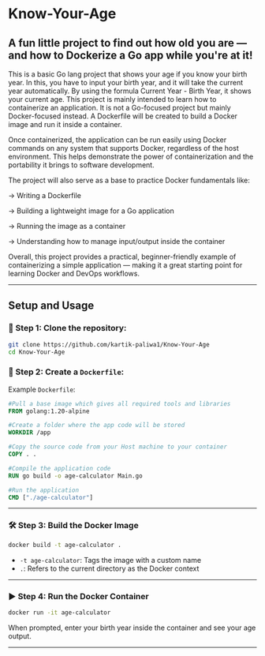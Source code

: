 # Know-Your-Age
## A fun little project to find out how old you are — and how to Dockerize a Go app while you're at it!

This is a basic Go lang project that shows your age if you know your birth year. In this, you have to input your birth year, and it will take the current year automatically.
By using the formula Current Year - Birth Year, it shows your current age.
This project is mainly intended to learn how to containerize an application. It is not a Go-focused project but mainly Docker-focused instead.
A Dockerfile will be created to build a Docker image and run it inside a container.

Once containerized, the application can be run easily using Docker commands on any system that supports Docker, regardless of the host environment. This helps demonstrate the power of containerization and the portability it brings to software development.

The project will also serve as a base to practice Docker fundamentals like:

-> Writing a Dockerfile

-> Building a lightweight image for a Go application

-> Running the image as a container

-> Understanding how to manage input/output inside the container

Overall, this project provides a practical, beginner-friendly example of containerizing a simple application — making it a great starting point for learning Docker and DevOps workflows.


---

## Setup and Usage

### 📝 Step 1: Clone the repository:

   ```bash
   git clone https://github.com/kartik-paliwa1/Know-Your-Age
   cd Know-Your-Age
   ```

### 📝 Step 2: Create a `Dockerfile`:

Example `Dockerfile`:

```Dockerfile
#Pull a base image which gives all required tools and libraries
FROM golang:1.20-alpine

#Create a folder where the app code will be stored
WORKDIR /app

#Copy the source code from your Host machine to your container
COPY . .

#Compile the application code
RUN go build -o age-calculator Main.go

#Run the application
CMD ["./age-calculator"]
```

---

### 🛠️ Step 3: Build the Docker Image

```bash
docker build -t age-calculator .
```

* `-t age-calculator`: Tags the image with a custom name
* `.`: Refers to the current directory as the Docker context

---

### ▶️ Step 4: Run the Docker Container


```bash
docker run -it age-calculator
```

When prompted, enter your birth year inside the container and see your age output.

---
